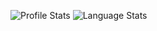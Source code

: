 ![Profile Stats](https://github-readme-stats.vercel.app/api?username=seanDemps&count_private=true&show_icons=true&theme=prussian)
![Language Stats](https://github-readme-stats.vercel.app/api/top-langs/?username=seanDemps&layout=compact&theme=prussian)
